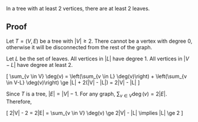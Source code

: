 In a tree with at least 2 vertices, there are at least 2 leaves.

## Proof

Let $T = (V, E)$ be a tree with $|V| \ge 2$.
There cannot be a vertex with degree 0,
otherwise it will be disconnected from the rest of the graph.

Let $L$ be the set of leaves. All vertices in $|L|$ have degree 1.
All vertices in $|V-L|$ have degree at least 2.

\[ \sum_{v \in V} \deg(v)
= \left(\sum_{v \in L} \deg(v)\right) + \left(\sum_{v \in V-L} \deg(v)\right)
\ge |L| + 2(|V| - |L|) = 2|V| - |L| \]

Since $T$ is a tree, $|E| = |V|-1$.
For any graph, $\sum_{v \in V} \deg(v) = 2|E|$.
Therefore,

\[ 2|V| - 2 = 2|E| = \sum_{v \in V} \deg(v) \ge 2|V| - |L| \implies |L| \ge 2 \]
